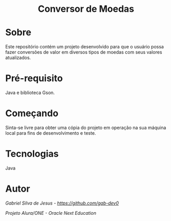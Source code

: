 <h1 align="center"> Conversor de Moedas </h1>

# Sobre

Este repositório contém um projeto desenvolvido para que o usuário possa fazer conversões de valor em diversos tipos de moedas com seus valores atualizados.

# Pré-requisito

Java e biblioteca Gson.

# Começando

Sinta-se livre para obter uma cópia do projeto em operação na sua máquina local para fins de desenvolvimento e teste.

# Tecnologias

Java

# Autor

*Gabriel Silva de Jesus - https://github.com/gab-dev0*

*Projeto Alura/ONE - Oracle Next Education*
